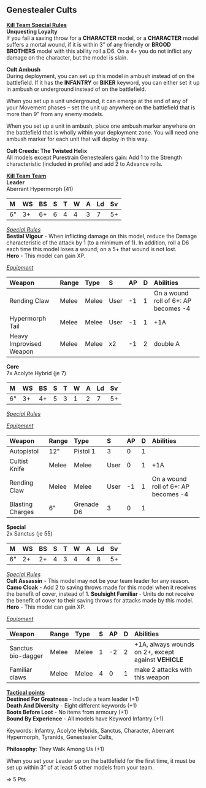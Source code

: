 ## Genestealer Cults    
<ins>**Kill Team Special Rules**</ins>  
**Unquesting Loyalty**  
If you fail a saving throw for a **<CULT> CHARACTER** model, or a **<CULT> CHARACTER** model suffers a mortal wound, if it is within 3" of any friendly **<CULT>** or **BROOD BROTHERS** model with this ability roll a D6. On a 4+ you do not inflict any damage on the character, but the model is slain.

**Cult Ambush**  
During deployment, you can set up this model in ambush instead of on the battlefield. If it has the **INFANTRY** or **BIKER** keyword, you can either set it up in ambush or underground instead of on the battlefield.

When you set up a unit underground, it can emerge at the end of any of your Movement phases – set the unit up anywhere on the battlefield that is more than 9" from any enemy models.

When you set up a unit in ambush, place one ambush marker anywhere on the battlefield that is wholly within your deployment zone. You will need one ambush marker for each unit that will deploy in this way.

**Cult Creeds: The Twisted Helix**  
All **<Cult>** models except Purestrain Genestealers gain: Add 1 to the Strength characteristic (included in profile) and add 2 to Advance rolls.

<ins>**Kill Team Team**</ins>  
**Leader**  
Aberrant Hypermorph (41)  

|M|WS|BS|S|T|W|A|Ld|Sv|
|:---|:---|:---|:---|:---|:---|:---|:---|:---|
|6"|3+|6+|6|4|4|3|7|5+|

<ins>*Special Rules*</ins>  
**Bestial Vigour** - When inflicting damage on this model, reduce the Damage characteristic of the attack by 1 (to a minimum of 1). In addition, roll a D6 each time this model loses a wound; on a 5+ that wound is not lost.  
**Hero** - This model can gain XP.  

<ins>*Equipment*</ins>  

|Weapon|Range|Type|S|AP|D|Abilities|
|:---|:---|:---|:---|:---|:---|:---|
|Rending Claw|Melee|Melee|User|-1|1|On a wound roll of 6+: AP becomes -4|
|Hypermorph Tail| Melee|Melee|User|-1|1|+1A|
|Heavy Improvised Weapon| Melee|Melee|x2|-1|2|double A|

**Core**  
7x Acolyte Hybrid (je 7)  

|M|WS|BS|S|T|W|A|Ld|Sv|
|:---|:---|:---|:---|:---|:---|:---|:---|:---|
|6"|3+|4+|5|3|1|2|7|5+|

<ins>*Special Rules*</ins>  

<ins>*Equipment*</ins>  

|Weapon|Range|Type|S|AP|D|Abilities|
|:---|:---|:---|:---|:---|:---|:---|
|Autopistol|12"|Pistol 1|3|0|1||
|Cultist Knife| Melee|Melee|User|0|1|+1A|
|Rending Claw|Melee|Melee|User|-1|1|On a wound roll of 6+: AP becomes -4|
|Blasting Charges|6"|Grenade D6|3|0|1||

**Special**  
2x Sanctus (je 55)  

|M|WS|BS|S|T|W|A|Ld|Sv|
|:---|:---|:---|:---|:---|:---|:---|:---|:---|
|6"|2+|2+|4|3|4|4|8|5+|

<ins>*Special Rules*</ins>  
**Cult Assassin** - This model may not be your team leader for any reason.
**Camo Cloak** - Add 2 to saving throws made for this model when it receives the benefit of cover, instead of 1.
**Soulsight Familiar** - Units do not receive the benefit of cover to their saving throws for attacks made by this model.
**Hero** - This model can gain XP.  

<ins>*Equipment*</ins>  

|Weapon|Range|Type|S|AP|D|Abilities|
|:---|:---|:---|:---|:---|:---|:---|
|Sanctus bio-dagger|Melee|Melee|1|-2|2|+1A, always wounds on 2+, except against **VEHICLE** |
|Familiar claws| Melee|Melee|4|0|1|make 2 attacks with this weapon|


<ins>**Tactical points**</ins>  
**Destined For Greatness** - Include a team leader (+1)  
**Death And Diversity** - Eight different keywords (+1)  
**Boots Before Loot** - No items from armoury (+1)  
**Bound By Experience** - All models have Keyword Infantry (+1)  

Keywords: Infantry, Acolyte Hybrids, Sanctus, Character, Aberrant Hypermorph, Tyranids,
Genestealer Cults, <Cult>

**Philosophy**: They Walk Among Us (+1)

When you set your Leader up on the battlefield for the first time, it must be set
up within 3” of at least 5 other models from your team.

=> 5 Pts
